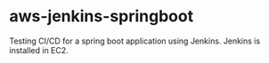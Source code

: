 # aws-jenkins-springboot
Testing CI/CD for a spring boot application using Jenkins. Jenkins is installed in EC2.
